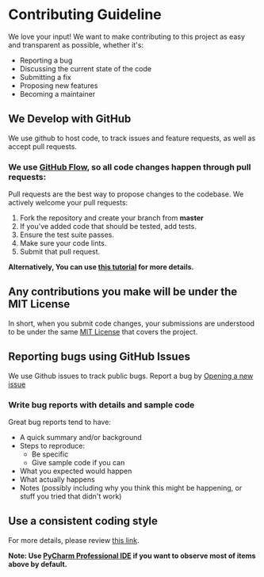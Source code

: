 # Contributing Guideline

We love your input! We want to make contributing to this project as easy and transparent as possible, whether it's:

* Reporting a bug
* Discussing the current state of the code
* Submitting a fix
* Proposing new features
* Becoming a maintainer


## We Develop with GitHub

We use github to host code, to track issues and feature requests, as well as accept pull requests.



### We use [GitHub Flow](https://guides.github.com/introduction/flow/), so all code changes happen through pull requests:

Pull requests are the best way to propose changes to the codebase. We actively
welcome your pull requests:

1. Fork the repository and create your branch from **master**
2. If you've added code that should be tested, add tests.
3. Ensure the test suite passes.
4. Make sure your code lints.
5. Submit that pull request.

**Alternatively, You can use [this tutorial](https://medium.com/@d.kang/git-workflow-for-projects-cheat-sheet-35c3e51fb07c) for more details.**


## Any contributions you make will be under the MIT License

In short, when you submit code changes, your submissions are understood to be under the same [MIT License](https://opensource.org/licenses/MIT) 
that covers the project.


## Reporting bugs using GitHub Issues

We use Github issues to track public bugs. Report a bug by [Opening a new issue](https://github.com/TensoNent/tensonent/issues/new)

### Write bug reports with details and sample code

Great bug reports tend to have:
 * A quick summary and/or background
 * Steps to reproduce:
    * Be specific
    * Give sample code if you can
 * What you expected would happen
 * What actually happens
 * Notes (possibly including why you think this might be happening, or stuff you tried that didn't work)
 

## Use a consistent coding style

For more details, please review [this link](https://www.python.org/dev/peps/pep-0008/).

**Note: Use [PyCharm Professional IDE](https://www.jetbrains.com/pycharm/) if you want to observe most of items above by default.**
